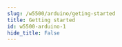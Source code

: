 ```yaml
---
slug: /w5500/arduino/geting-started 
title: Getting started
id: w5500-arduino-1 
hide_title: False
---
```

